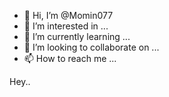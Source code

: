 - 👋 Hi, I’m @Momin077
- 👀 I’m interested in ...
- 🌱 I’m currently learning ...
- 💞️ I’m looking to collaborate on ...
- 📫 How to reach me ...

<!---
Momin077/Momin077 is a ✨ special ✨ repository because its `README.md` (this file) appears on your GitHub profile.
You can click the Preview link to take a look at your changes.
--->Hey..
